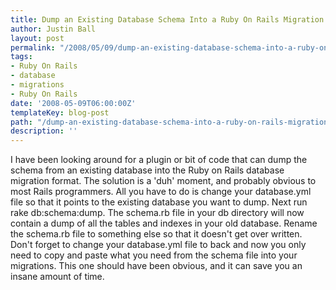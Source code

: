 ```yaml
---
title: Dump an Existing Database Schema Into a Ruby On Rails Migration Ready Format
author: Justin Ball
layout: post
permalink: "/2008/05/09/dump-an-existing-database-schema-into-a-ruby-on-rails-migration-ready-format/"
tags:
- Ruby On Rails
- database
- migrations
- Ruby On Rails
date: '2008-05-09T06:00:00Z'
templateKey: blog-post
path: "/dump-an-existing-database-schema-into-a-ruby-on-rails-migration-ready-format"
description: ''
---
```


I have been looking around for a plugin or bit of code that can dump the schema from an existing database into the Ruby on Rails database migration format.
The solution is a 'duh' moment, and probably obvious to most Rails programmers. All you have to do is change your database.yml file so that it points to the
existing database you want to dump. Next run rake db:schema:dump. The schema.rb file in your db directory will now contain a dump of all the tables and indexes
in your old database. Rename the schema.rb file to something else so that it doesn't get over written. Don't forget to change your database.yml file to back
and now you only need to copy and paste what you need from the schema file into your migrations. This one should have been obvious, and it can save you an insane amount of time.

